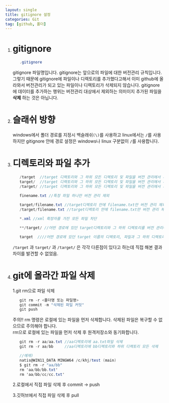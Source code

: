 ```yaml
---
layout: single
title: gitignore 설정
categories: Git
tag: [github, 폴더]
---
```


1. # gitignore
   ```cs
      .gitignore
   ```
   gitignore 파일명입니다. gitignore는 앞으로의 파일에 대한 버전관리 규칙입니다. 그렇기 때문에 gitignore에 파일이나 디렉토리를 추가했다고해서 이미 github에 올라와서 버전관리가 되고 있는 파일이나 디렉토리가 삭제되지 않습니다. gitignore에 데이터를 추가하는 행위는 버전관리 대상에서 제외하는 의미이지 추가된 파일을 __삭제__ 하는 것은 아닙니다.   

1. # 슬래쉬 방향
   windows에서 폴더 경로를 지정시 백슬래쉬`(\)`를 사용하고 linux에서는 `/`를 사용하지만 gitignore 안에 경로 설정은 windows나 linux 구분없이 `/`를 사용합니다.   

1. # 디렉토리와 파일 추가

   ```cs
      /target  //target 디렉토리와 그 하위 모든 디렉토리 및 파일을 버전 관리에서 제외
      target/  //target 디렉토리와 그 하위 모든 디렉토리 및 파일을 버전 관리에서 제외
      /target/ //target 디렉토리와 그 하위 모든 디렉토리 및 파일을 버전 관리에서 제외
      
      finename.txt //특정 파일 하나만 버전 관리 제외

      target/filename.txt //target디렉토리 안에 filename.txt만 버전 관리 제외
      /target/filename.txt //target디렉토리 안에 filename.txt만 버전 관리 제외

      *.xml //xml 확장자를 가진 모든 파일 차단

      **/target/ //어떤 경로에 있던 target디렉토리와 그 하위 디렉토리를 버전 관리에서 제외

      target  ////어떤 경로에 있던 target 이름의 디렉토리, 파일과 그 하위 디렉토리를 버전 관리에서 제외
   ```
   `/target` 과 `target/` 과 `/target/` 은 각각 다른점이 있다고 하는데 직접 해본 결과 차이를 발견할 수 없었음.   

1. # git에 올라간 파일 삭제
   1.git rm으로 파일 삭제   
      ```cs
         git rm -r <폴더명 또는 파일명>
         git commit -m "삭제된 파일 커밋"
         git push
      ```   
      주의!! rm 명령은 로컬에 있는 파일을 먼저 삭제합니다. 삭제된 파일은 복구할 수 없으므로 주의해야 합니다.   
      rm으로 로컬에 있는 파일을 먼저 삭제 후 원격저장소와 동기화합니다.   

      ```cs
         git rm -r aa/aa.txt //aa디렉토리에 aa.txt파일 삭제
         git rm -r aa/bb     //aa디렉토리에 bb디렉토리와 하위 디렉토리 모든 삭제

         //예제)
         natis@WIN11_DATA MINGW64 /c/khj/test (main)
         $ git rm -r "aa/bb"
         rm 'aa/bb/bb.txt'
         rm 'aa/bb/cc/cc.txt'
      ```

   2.로컬에서 직접 파일 삭제 후 commit -> push   

   3.깃허브에서 직접 파일 삭제 후 pull   
